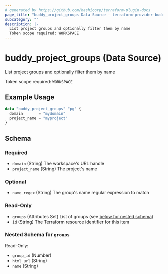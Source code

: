 ```yaml
---
# generated by https://github.com/hashicorp/terraform-plugin-docs
page_title: "buddy_project_groups Data Source - terraform-provider-buddy"
subcategory: ""
description: |-
  List project groups and optionally filter them by name
  Token scope required: WORKSPACE
---
```


# buddy_project_groups (Data Source)

List project groups and optionally filter them by name

Token scope required: `WORKSPACE`

## Example Usage

```terraform
data "buddy_project_groups" "pg" {
  domain       = "mydomain"
  project_name = "myproject"
}
```

<!-- schema generated by tfplugindocs -->
## Schema

### Required

- `domain` (String) The workspace's URL handle
- `project_name` (String) The project's name

### Optional

- `name_regex` (String) The group's name regular expression to match

### Read-Only

- `groups` (Attributes Set) List of groups (see [below for nested schema](#nestedatt--groups))
- `id` (String) The Terraform resource identifier for this item

<a id="nestedatt--groups"></a>
### Nested Schema for `groups`

Read-Only:

- `group_id` (Number)
- `html_url` (String)
- `name` (String)


